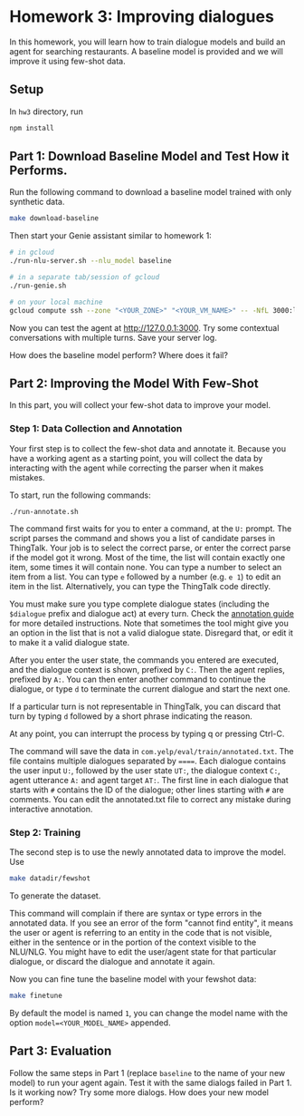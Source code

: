 # Homework 3: Improving dialogues

In this homework, you will learn how to train dialogue models and build an agent for searching restaurants. A baseline model is provided and we will improve it using few-shot data.

## Setup
In `hw3` directory, run 
```bash
npm install
```

## Part 1: Download Baseline Model and Test How it Performs. 
Run the following command to download a baseline model trained with only synthetic data. 
```bash
make download-baseline
```

Then start your Genie assistant similar to homework 1:
```bash
# in gcloud
./run-nlu-server.sh --nlu_model baseline

# in a separate tab/session of gcloud
./run-genie.sh

# on your local machine 
gcloud compute ssh --zone "<YOUR_ZONE>" "<YOUR_VM_NAME>" -- -NfL 3000:localhost:3000
```

Now you can test the agent at http://127.0.0.1:3000. Try some contextual conversations with multiple turns. Save your server log. 

How does the baseline model perform? Where does it fail? 


## Part 2: Improving the Model With Few-Shot

In this part, you will collect your few-shot data to improve your model. 

### Step 1: Data Collection and Annotation

Your first step is to collect the few-shot data and annotate it. Because you have a working agent as a starting
point, you will collect the data by interacting with the agent while correcting the parser when it makes mistakes.

To start, run the following commands:
```
./run-annotate.sh
```

The command first waits for you to enter a command, at the `U:` prompt. The script parses the command and shows you a list of candidate
parses in ThingTalk. Your job is to select the correct parse, or enter the correct parse if the model got it wrong.
Most of the time, the list will contain exactly one item, some times it will contain none. You can type a number to
select an item from a list.  You can type `e` followed by a number (e.g. `e 1`) to edit an item in the list.
Alternatively, you can type the ThingTalk code directly.

You must make sure you type complete dialogue states (including the `$dialogue` prefix and dialogue act) at every turn.
Check the [annotation guide](./annotation-guide.md) for more detailed instructions. 
Note that sometimes the tool might give you an option in the list that is not a valid dialogue state.
Disregard that, or edit it to make it a valid dialogue state.

After you enter the user state, the commands you entered are executed, and the dialogue context is shown, prefixed
by `C:`. Then the agent replies, prefixed by `A:`. You can then enter another command to continue the dialogue, or
type `d` to terminate the current dialogue and start the next one.

If a particular turn is not representable in ThingTalk, you can discard that turn by typing `d` followed by a short phrase indicating the reason.

At any point, you can interrupt the process by typing q or pressing Ctrl-C.

The command will save the data in `com.yelp/eval/train/annotated.txt`. The file contains multiple dialogues separated
by `====`. Each dialogue contains the user input `U:`, followed by the user state `UT:`, the dialogue context `C:`,
agent utterance `A:` and agent target `AT:`. The first line in each dialogue that starts with `#` contains the ID
of the dialogue; other lines starting with `#` are comments. You can edit the annotated.txt file to correct
any mistake during interactive annotation.

### Step 2: Training

The second step is to use the newly annotated data to improve the model.
Use
```bash
make datadir/fewshot
```
To generate the dataset.

This command will complain if there are syntax or type errors in the annotated data. If you see an error
of the form "cannot find entity", it means the user or agent is referring to an entity in the code that is
not visible, either in the sentence or in the portion of the context visible to the NLU/NLG. You might have
to edit the user/agent state for that particular dialogue, or discard the dialogue and annotate it again.

Now you can fine tune the baseline model with your fewshot data:
```bash
make finetune
```
By default the model is named `1`, you can change the model name with the option `model=<YOUR_MODEL_NAME>` appended.

## Part 3: Evaluation
Follow the same steps in Part 1 (replace `baseline` to the name of your new model) to run your agent again. 
Test it with the same dialogs failed in Part 1. Is it working now? Try some more dialogs. How does your new model perform? 

